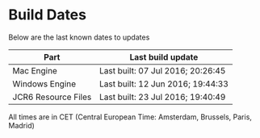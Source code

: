 # Build Dates

Below are the last known dates to updates

Part | Last build update
-----|-----
Mac Engine | Last built: 07 Jul 2016; 20:26:45
Windows Engine | Last built: 12 Jun 2016; 19:44:33
JCR6 Resource Files | Last built: 23 Jul 2016; 19:40:49
All times are in CET (Central European Time: Amsterdam, Brussels, Paris, Madrid)



